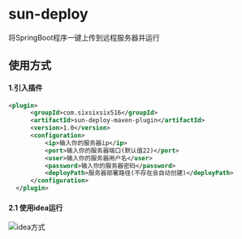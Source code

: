 # sun-deploy

将SpringBoot程序一键上传到远程服务器并运行



## 使用方式
#### 1.引入插件

```xml
<plugin>
      <groupId>com.sixsixsix516</groupId>
      <artifactId>sun-deploy-maven-plugin</artifactId>
      <version>1.0</version>
      <configuration>
          <ip>输入你的服务器ip</ip>
          <port>输入你的服务器端口(默认值22)</port>
          <user>输入你的服务器用户名</user>
          <password>输入你的服务器密码</password>
          <deployPath>服务器部署路径(不存在会自动创建)</deployPath>
      </configuration>
  </plugin>
```

#### 2.1 使用idea运行

![idea方式](http://img.chaorenaz.com/6879.png) 
